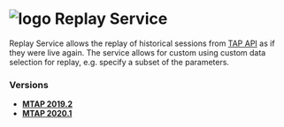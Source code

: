 # ![logo](/Media/branding.png) Replay Service

Replay Service allows the replay of historical sessions from [TAP API](/TAPApi/README.md) as if they were live again. The service allows for custom using custom data selection for replay, e.g. specify a subset of the parameters.

### Versions
- [**MTAP 2019.2**](2019.2/README.md)<br>
- [**MTAP 2020.1**](2020.1/README.md)<br>
